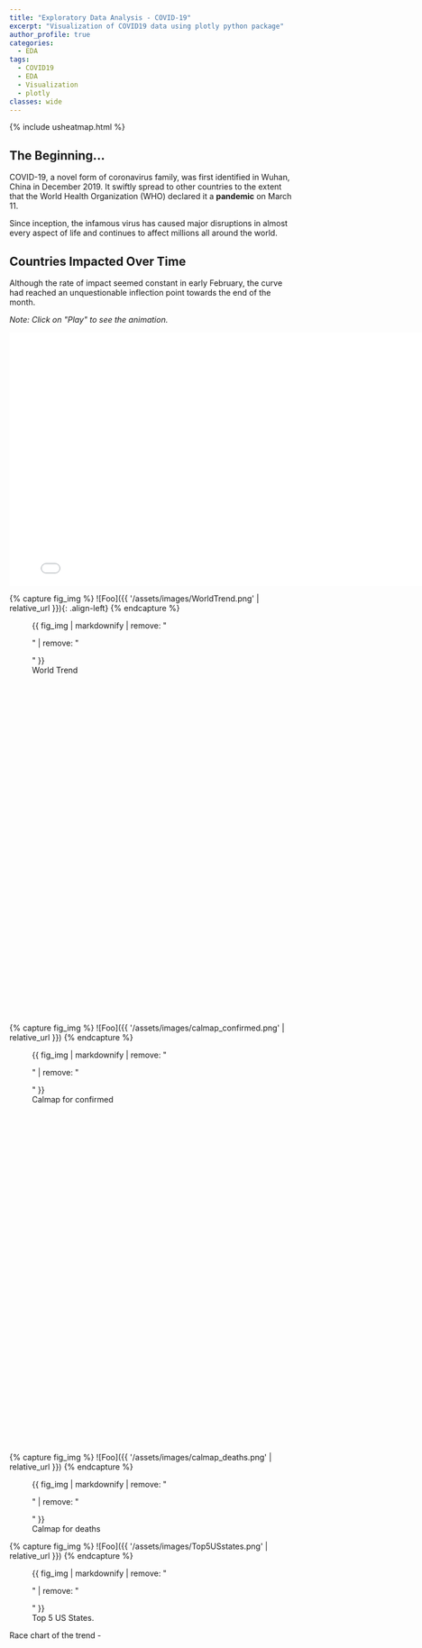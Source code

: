 ```yaml
---
title: "Exploratory Data Analysis - COVID-19"
excerpt: "Visualization of COVID19 data using plotly python package"
author_profile: true
categories:
  - EDA
tags:
  - COVID19
  - EDA
  - Visualization
  - plotly
classes: wide
---
```

{% include usheatmap.html %}

## The Beginning...
COVID-19, a novel form of coronavirus family, was first identified in Wuhan, China in December 2019.  It swiftly spread to other countries to the extent that the World Health Organization (WHO) declared it a **pandemic** on March 11.

Since inception, the infamous virus has caused major disruptions in almost every aspect of life and continues to affect millions all around the world.

## Countries Impacted Over Time
Although the rate of impact seemed constant in early February, the curve had reached an unquestionable inflection point towards the end of the month.

*Note: Click on "Play" to see the animation.*
<iframe width="800" height="450" frameborder="0" scrolling="no" src="//plotly.com/~jatins/1.embed"></iframe>


{% capture fig_img %}
![Foo]({{ '/assets/images/WorldTrend.png' | relative_url }}){: .align-left}
{% endcapture %}

<figure style="width: 800px; height: 700px">
  {{ fig_img | markdownify | remove: "<p>" | remove: "</p>" }}
  <figcaption>World Trend</figcaption>
</figure>


{% capture fig_img %}
![Foo]({{ '/assets/images/calmap_confirmed.png' | relative_url }})
{% endcapture %}

<figure style="width: 800px; height: 700px" class="align-center">
  {{ fig_img | markdownify | remove: "<p>" | remove: "</p>" }}
  <figcaption>Calmap for confirmed</figcaption>
</figure>



{% capture fig_img %}
![Foo]({{ '/assets/images/calmap_deaths.png' | relative_url }})
{% endcapture %}

<figure>
  {{ fig_img | markdownify | remove: "<p>" | remove: "</p>" }}
  <figcaption>Calmap for deaths</figcaption>
</figure>




{% capture fig_img %}
![Foo]({{ '/assets/images/Top5USstates.png' | relative_url }})
{% endcapture %}

<figure>
  {{ fig_img | markdownify | remove: "<p>" | remove: "</p>" }}
  <figcaption>Top 5 US States.</figcaption>
</figure>

<p> Race chart of the trend - </p>

<div class="flourish-embed flourish-bar-chart-race" data-src="visualisation/1873703" data-url="https://flo.uri.sh/visualisation/1873703/embed"><script src="https://public.flourish.studio/resources/embed.js"></script></div>
